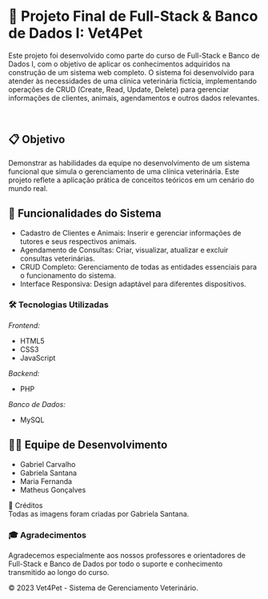 # 🐾 Projeto Final de Full-Stack & Banco de Dados I: Vet4Pet
Este projeto foi desenvolvido como parte do curso de Full-Stack e Banco de Dados I, com o objetivo de aplicar os conhecimentos adquiridos na construção de um sistema web completo. 
O sistema foi desenvolvido para atender às necessidades de uma clínica veterinária fictícia, implementando operações de CRUD (Create, Read, Update, Delete) para gerenciar informações de clientes, animais, agendamentos e outros dados relevantes.

<br />

## 📋 Objetivo
Demonstrar as habilidades da equipe no desenvolvimento de um sistema funcional que simula o gerenciamento de uma clínica veterinária. Este projeto reflete a aplicação prática de conceitos teóricos em um cenário do mundo real.

## 🚀 Funcionalidades do Sistema
- Cadastro de Clientes e Animais: Inserir e gerenciar informações de tutores e seus respectivos animais.
- Agendamento de Consultas: Criar, visualizar, atualizar e excluir consultas veterinárias.
- CRUD Completo: Gerenciamento de todas as entidades essenciais para o funcionamento do sistema.
- Interface Responsiva: Design adaptável para diferentes dispositivos.

### 🛠️ Tecnologias Utilizadas
*Frontend:*
- HTML5
- CSS3
- JavaScript
  
*Backend:*
- PHP
  
*Banco de Dados:*
- MySQL

## 👩‍💻 Equipe de Desenvolvimento
- Gabriel Carvalho
- Gabriela Santana
- Maria Fernanda
- Matheus Gonçalves
  
🎨 Créditos
<br />
Todas as imagens foram criadas por Gabriela Santana.

### 🎓 Agradecimentos
Agradecemos especialmente aos nossos professores e orientadores de Full-Stack e Banco de Dados por todo o suporte e conhecimento transmitido ao longo do curso.

© 2023 Vet4Pet - Sistema de Gerenciamento Veterinário.
